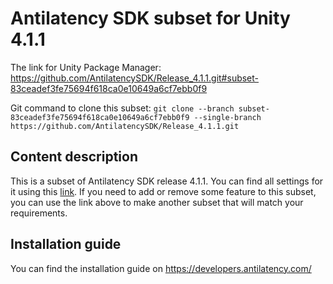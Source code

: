 # Antilatency SDK subset for Unity 4.1.1

The link for Unity Package Manager: https://github.com/AntilatencySDK/Release_4.1.1.git#subset-83ceadef3fe75694f618ca0e10649a6cf7ebb0f9

Git command to clone this subset: `git clone --branch subset-83ceadef3fe75694f618ca0e10649a6cf7ebb0f9 --single-branch https://github.com/AntilatencySDK/Release_4.1.1.git`

## Content description

This is a subset of Antilatency SDK release 4.1.1. You can find all settings for it using this [link](https://developers.antilatency.com/Sdk/Configurator_en.html#{"Libraries":{"AltEnvironmentAdditionalMarkers":true,"AltEnvironmentArbitrary2D":true,"AltEnvironmentHorizontalGrid":true,"AltEnvironmentPillars":true,"AltEnvironmentSelector":true,"AltTracking":true,"Bracer":true,"DeviceNetwork":true,"HardwareExtensionInterface":true,"IllumetryDisplay":true,"RadioMetrics":false,"StereoGlasses":true,"StorageClient":true,"TrackingAlignment":false},"OS":{"Android":{"aar":false},"Linux":{"x86_64":true},"WindowsDesktop":{"x64":true,"x86":true},"WindowsUWP":{"arm64-v8a":true,"armeabi-v7a":true,"x64":true}},"Release":"4.1.1","Target":"Unity","TargetSettings":{"Components":{"AltEnvironmentComponents":true,"AltTrackingComponents":true,"BracerComponents":true,"DeviceNetworkComponents":true,"StorageClientComponents":true},"MathTypes":"UnityEngine.Math","UnityComponents":true,"UnityVersion":"2019.x"}}). If you need to add or remove some feature to this subset, you can use the link above to make another subset that will match your requirements.

## Installation guide

You can find the installation guide on https://developers.antilatency.com/
